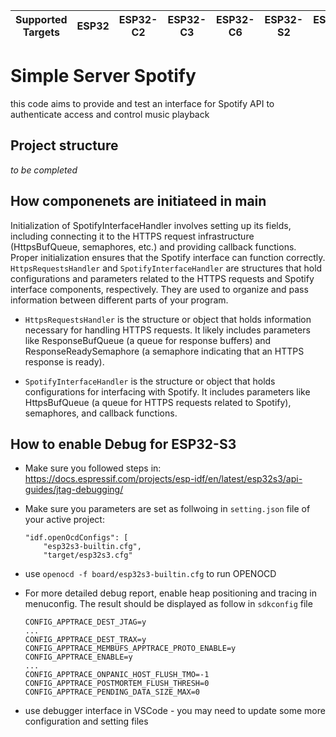 | Supported Targets | ESP32 | ESP32-C2 | ESP32-C3 | ESP32-C6 | ESP32-S2 | ESP32-S3 |
| ----------------- | ----- | -------- | -------- | -------- | -------- | -------- |

# Simple Server Spotify
this code aims to provide and test an interface for Spotify API to authenticate access and control music playback

## Project structure
*to be completed*


## How componenets are initiateed in main
Initialization of SpotifyInterfaceHandler involves setting up its fields, including connecting it to the HTTPS request infrastructure (HttpsBufQueue, semaphores, etc.) and providing callback functions. Proper initialization ensures that the Spotify interface can function correctly.
`HttpsRequestsHandler` and `SpotifyInterfaceHandler` are structures that hold configurations and parameters related to the HTTPS requests and Spotify interface components, respectively. They are used to organize and pass information between different parts of your program. 
* `HttpsRequestsHandler` is the structure or object that holds information necessary for handling HTTPS requests. It likely includes parameters like ResponseBufQueue (a queue for response buffers) and ResponseReadySemaphore (a semaphore indicating that an HTTPS response is ready).

* `SpotifyInterfaceHandler` is the structure or object that holds configurations for interfacing with Spotify. It includes parameters like HttpsBufQueue (a queue for HTTPS requests related to Spotify), semaphores, and callback functions.


## How to enable Debug for ESP32-S3

* Make sure you followed steps in: https://docs.espressif.com/projects/esp-idf/en/latest/esp32s3/api-guides/jtag-debugging/
* Make sure you parameters are set as follwoing in `setting.json` file of your active project:

  ```
  "idf.openOcdConfigs": [
      "esp32s3-builtin.cfg",
      "target/esp32s3.cfg"
  ```
* use `openocd -f board/esp32s3-builtin.cfg` to run OPENOCD
* For more detailed debug report, enable heap positioning and tracing in menuconfig. The result should be displayed as follow in `sdkconfig` file
  ```
  CONFIG_APPTRACE_DEST_JTAG=y
  ...
  CONFIG_APPTRACE_DEST_TRAX=y
  CONFIG_APPTRACE_MEMBUFS_APPTRACE_PROTO_ENABLE=y
  CONFIG_APPTRACE_ENABLE=y
  ...
  CONFIG_APPTRACE_ONPANIC_HOST_FLUSH_TMO=-1
  CONFIG_APPTRACE_POSTMORTEM_FLUSH_THRESH=0
  CONFIG_APPTRACE_PENDING_DATA_SIZE_MAX=0
  ```

* use debugger interface in VSCode - you may need to update some more configuration and setting files
